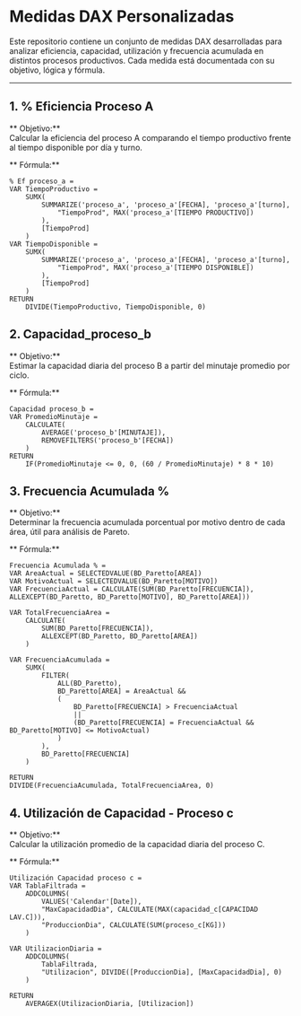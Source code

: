 # Medidas DAX Personalizadas

Este repositorio contiene un conjunto de medidas DAX desarrolladas para analizar eficiencia, capacidad, utilización y frecuencia acumulada en distintos procesos productivos. Cada medida está documentada con su objetivo, lógica y fórmula.

---

## 1. % Eficiencia Proceso A

** Objetivo:**  
Calcular la eficiencia del proceso A comparando el tiempo productivo frente al tiempo disponible por día y turno.

** Fórmula:**
```dax
% Ef proceso_a = 
VAR TiempoProductivo =
    SUMX(
        SUMMARIZE('proceso_a', 'proceso_a'[FECHA], 'proceso_a'[turno], 
            "TiempoProd", MAX('proceso_a'[TIEMPO PRODUCTIVO])
        ),
        [TiempoProd]
    )
VAR TiempoDisponible =
    SUMX(
        SUMMARIZE('proceso_a', 'proceso_a'[FECHA], 'proceso_a'[turno], 
            "TiempoProd", MAX('proceso_a'[TIEMPO DISPONIBLE])
        ),
        [TiempoProd]
    )
RETURN
    DIVIDE(TiempoProductivo, TiempoDisponible, 0)
```

## 2. Capacidad_proceso_b

** Objetivo:**  
Estimar la capacidad diaria del proceso B a partir del minutaje promedio por ciclo.

** Fórmula:**
```dax
Capacidad proceso_b = 
VAR PromedioMinutaje = 
    CALCULATE(
        AVERAGE('proceso_b'[MINUTAJE]), 
        REMOVEFILTERS('proceso_b'[FECHA])
    )
RETURN 
    IF(PromedioMinutaje <= 0, 0, (60 / PromedioMinutaje) * 8 * 10)
```

## 3. Frecuencia Acumulada %

** Objetivo:**  
Determinar la frecuencia acumulada porcentual por motivo dentro de cada área, útil para análisis de Pareto.

** Fórmula:**
```dax
Frecuencia Acumulada % = 
VAR AreaActual = SELECTEDVALUE(BD_Paretto[AREA])
VAR MotivoActual = SELECTEDVALUE(BD_Paretto[MOTIVO])
VAR FrecuenciaActual = CALCULATE(SUM(BD_Paretto[FRECUENCIA]), ALLEXCEPT(BD_Paretto, BD_Paretto[MOTIVO], BD_Paretto[AREA]))

VAR TotalFrecuenciaArea = 
    CALCULATE(
        SUM(BD_Paretto[FRECUENCIA]),
        ALLEXCEPT(BD_Paretto, BD_Paretto[AREA])
    )

VAR FrecuenciaAcumulada = 
    SUMX(
        FILTER(
            ALL(BD_Paretto),
            BD_Paretto[AREA] = AreaActual &&
            (
                BD_Paretto[FRECUENCIA] > FrecuenciaActual
                || 
                (BD_Paretto[FRECUENCIA] = FrecuenciaActual && BD_Paretto[MOTIVO] <= MotivoActual)
            )
        ),
        BD_Paretto[FRECUENCIA]
    )

RETURN 
DIVIDE(FrecuenciaAcumulada, TotalFrecuenciaArea, 0)
```

## 4. Utilización de Capacidad - Proceso c

** Objetivo:**  
Calcular la utilización promedio de la capacidad diaria del proceso C.

** Fórmula:**
```dax
Utilización Capacidad proceso c = 
VAR TablaFiltrada = 
    ADDCOLUMNS(
        VALUES('Calendar'[Date]), 
        "MaxCapacidadDia", CALCULATE(MAX(capacidad_c[CAPACIDAD LAV.C])),
        "ProduccionDia", CALCULATE(SUM(proceso_c[KG]))
    )

VAR UtilizacionDiaria = 
    ADDCOLUMNS(
        TablaFiltrada,
        "Utilizacion", DIVIDE([ProduccionDia], [MaxCapacidadDia], 0)
    )

RETURN 
    AVERAGEX(UtilizacionDiaria, [Utilizacion])
```

